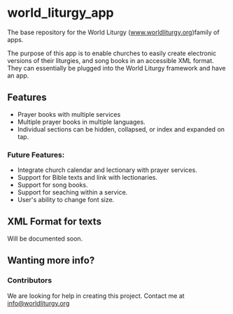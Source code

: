 # world_liturgy_app

The base repository for the World Liturgy (www.worldliturgy.org)family of apps.

The purpose of this app is to enable churches to easily create electronic versions of their liturgies, and song books in an accessible XML format. They can essentially be plugged into the World Liturgy framework and have an app.


## Features
* Prayer books with multiple services
* Multiple prayer books in multiple languages.
* Individual sections can be hidden, collapsed, or index and expanded on tap.

### Future Features:
* Integrate church calendar and lectionary with prayer services.
* Support for Bible texts and link with lectionaries.
* Support for song books.
* Support for seaching within a service.
* User's ability to change font size.

## XML Format for texts
Will be documented soon.

## Wanting more info?

### Contributors
We are looking for help in creating this project. Contact me at info@worldliturgy.org


